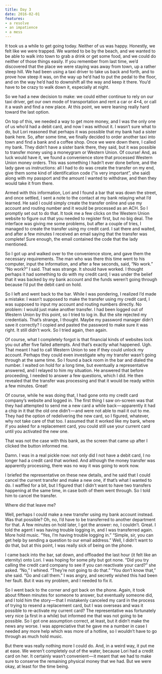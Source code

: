 ```yaml
---
title: Day 3
date: 2016-02-01
features:
- a resolve
- an impatience
- a mess
---
```


It took us a while to get going today. Neither of us was happy. Honestly, we
felt like we were trapped. We wanted to be by the beach, and we wanted to be
able to walk into town to grab a drink or get some food, and we could do neither
of those things easily. If you remember from last time, we’d discovered that the
place we were staying was away from town, up a rather steep hill. We had been
using a taxi driver to take us back and forth, and to prove how steep it was, on
the way up he’d had to put the pedal to the floor, and on the way he’d had to
downshift all the way and keep it there. You’d have to be crazy to walk down it,
especially at night.

So we had a new decision to make: we could either continue to rely on our taxi
driver, get our own mode of transportation and rent a car or 4×4, or call it a
wash and find a new place. At this point, we were leaning really hard toward the
last option.

On top of this, we needed a way to get more money, and I was the only one of us
who’d had a debit card, and now I was without it. I wasn’t sure what to do, but
Lori reasoned that perhaps it was possible that my bank had a sister bank here.
So, after some time, we finally decided to order another taxi into town and find
a bank and a coffee shop. Once we were down there, I called my bank. They didn’t
have a sister bank there, they said, but it was possible to transfer money using
a moneygram or Western Union. Of course! And, as luck would have it, we found a
convenience store that processed Western Union money orders. This was something
I hadn’t ever done before, and the lady gave us instructions: all I had to do
was create the transfer on my end, give them some kind of identification code
(“is very important”, she said) along with my passport and the amount I wanted
to withdraw, and then they would take it from there.

Armed with this information, Lori and I found a bar that was down the street,
and once settled, I sent a note to the contact at my bank relaying what I’d
learned. He said I could simply create the transfer online and use my account
and routing number and it would be processed as an ACH. So I promptly set out to
do that. It took me a few clicks on the Western Union website to figure out that
you needed to register first, but no big deal. The interface was giving me some
problems, but after a couple of tries, I managed to create the transfer using my
credit card. I sat there and waited, and after a few minutes I received an email
saying that the transfer was complete! Sure enough, the email contained the code
that the lady mentioned.

So I got up and walked over to the convenience store, and gave them the
necessary requirements. The man who was there this time went to his computer,
input the information, and after a few seconds, said, “No work.” “No work?” I
said. That was strange. It should have worked. I thought perhaps it had
something to do with my credit card; I was under the belief that it was backed
by my bank account and the funds weren’t going through because I’d put the debit
card on hold.

So I left and went back to the bar. While I was pondering, I realized I’d made a
mistake: I wasn’t supposed to make the transfer using my credit card, I was
supposed to input my account and routing numbers directly. No problem: I would
just make another transfer. I had been logged out of Western Union by this
point, so I tried to log in. But the site rejected my credentials. That’s
strange, I thought. Maybe my password manager didn’t save it correctly? I copied
and pasted the password to make sure it was right. It still didn’t work. So I
tried again, then again.

Of course, what I completely forgot is that financial kinds of websites lock you
out after five failed attempts. And that’s exactly what happened. Ugh. That
meant I had to call Western Union to see if they could unlock my account.
Perhaps they could even investigate why my transfer wasn’t going through at the
same time. So I found a back room in the bar and dialed the number. I waited on
hold for a long time, but eventually a representative answered, and I relayed to
him my situation. He answered that before proceeding, I needed to answer a few
questions, which I did. He then revealed that the transfer was processing and
that it would be ready within a few minutes. Great!

Of course, while he was doing that, I had gone onto my credit card company’s
website and logged in. The first thing I saw on-screen was that they had
attempted to send me a new card a while back — apparently it had a chip in it
that the old one didn’t — and were not able to mail it out to me. They had the
option of redelivering the new card, so I figured, whatever, why not take care
of that too. I assumed that it worked like my bank, where if you asked for a
replacement card, you could still use your current card until you activated the
new one.

That was not the case with this bank, as the screen that came up after I clicked
the button informed me.

Damn. I was in a real pickle now: not only did I not have a debit card, I no
longer had a credit card that worked. And although the money transfer was
apparently processing, there was no way it was going to work now.

I briefed the representative on these new details, and he said that I could
cancel the current transfer and make a new one, if that’s what I wanted to do. I
waffled for a bit, but I figured that I didn’t want to have two transfers
happening at the same time, in case both of them went through. So I told him to
cancel the transfer.

Where did that leave me?

Well, perhaps I could make a new transfer using my bank account instead. Was
that possible? Oh, no, I’d have to be transferred to another department for
that. A few minutes on hold later, I got the answer: no, I couldn’t. Great. I
told the agent I was having trouble logging in, and I was transferred again.
More hold music. “Yes, I’m having trouble logging in.” “Simple, sir, you can get
help by sending a question to our email address.” Well, I didn’t want to do
that, but at this point, I was really sick of being on the phone.

I came back into the bar, sat down, and offloaded the last hour (it felt like an
eternity) onto Lori. I was hoping for some pity but got none. “Did you try
calling the credit card company to see if you can reactivate your card?” she
asked. “No,” I whined. “They’re not going to do that.” “You don’t know that,”
she said. “Go and call them.” I was angry, and secretly wished this had been her
fault. But it was my problem, and I needed to fix it.

So I went back to the corner and got back on the phone. Again, it took about
fifteen minutes for someone to answer, but eventually someone did, and I told
him the story — that I mistakenly canceled my card in the process of trying to
resend a replacement card, but I was overseas and was it possible to re-activate
my current card? The representative was fortunately very nice (a first in a
while) but informed me that was not going to be possible. So I got one
assumption correct, at least, but it didn’t make the news any worse. I was
appreciative that he gave me a number in case I needed any more help which was
more of a hotline, so I wouldn’t have to go through as much hold music.

But there was really nothing more I could do. And, in a weird way, it put me at
ease. We weren’t completely out of the water, because Lori had a credit card on
her. It certainly wasn’t convenient — it meant that we had to make sure to
conserve the remaining physical money that we had. But we were okay, at least
for the time being.
